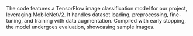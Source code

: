 
The code features a TensorFlow image classification model for our project, leveraging MobileNetV2. It handles dataset loading, preprocessing, fine-tuning, and training with data augmentation. Compiled with early stopping, the model undergoes evaluation, showcasing sample images.

